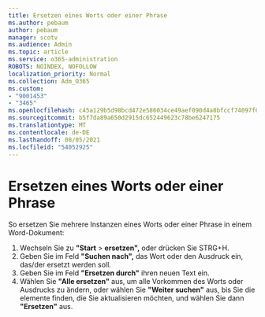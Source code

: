 ```yaml
---
title: Ersetzen eines Worts oder einer Phrase
ms.author: pebaum
author: pebaum
manager: scotv
ms.audience: Admin
ms.topic: article
ms.service: o365-administration
ROBOTS: NOINDEX, NOFOLLOW
localization_priority: Normal
ms.collection: Adm_O365
ms.custom:
- "9001453"
- "3465"
ms.openlocfilehash: c45a129b5d98bcd472e586034ce49aef090d4a8bfccf74097f6df8b0f5379184
ms.sourcegitcommit: b5f7da89a650d2915dc652449623c78be6247175
ms.translationtype: MT
ms.contentlocale: de-DE
ms.lasthandoff: 08/05/2021
ms.locfileid: "54052925"
---
```

# <a name="replace-a-word-or-phrase"></a>Ersetzen eines Worts oder einer Phrase

So ersetzen Sie mehrere Instanzen eines Worts oder einer Phrase in einem Word-Dokument:

1. Wechseln Sie zu **"Start**  >  **ersetzen",** oder drücken Sie STRG+H.
2. Geben Sie im Feld **"Suchen nach",** das Wort oder den Ausdruck ein, das/der ersetzt werden soll. 
3. Geben Sie im Feld **"Ersetzen durch"** ihren neuen Text ein.
3. Wählen Sie **"Alle ersetzen"** aus, um alle Vorkommen des Worts oder Ausdrucks zu ändern, oder wählen Sie **"Weiter suchen"** aus, bis Sie die elemente finden, die Sie aktualisieren möchten, und wählen Sie dann **"Ersetzen"** aus.